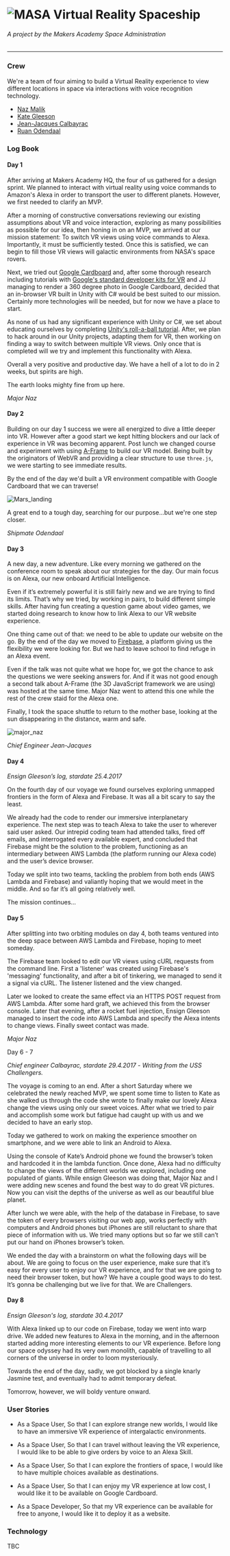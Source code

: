 #  ![MASA](public/images/Masa_small.jpg) Virtual Reality Spaceship
###### A project by the Makers Academy Space Administration
***

### Crew
We're a team of four aiming to build a Virtual Reality experience to view different locations in space via interactions with voice recognition technology.

- [Naz Malik](https://github.com/nazwhale)
- [Kate Gleeson](https://github.com/allbecauseyoutoldmeso)
- [Jean-Jacques Calbayrac](https://github.com/gekographe)
- [Ruan Odendaal](https://github.com/ruanodendaal)

### Log Book
#### Day 1
After arriving at Makers Academy HQ, the four of us gathered for a design sprint. We planned to interact with virtual reality using voice commands to Amazon's Alexa in order to transport the user to different planets. However, we first needed to clarify an MVP.

After a morning of constructive conversations reviewing our existing assumptions about VR and voice interaction, exploring as many possibilities as possible for our idea, then honing in on an MVP, we arrived at our mission statement: To switch VR views using voice commands to Alexa. Importantly, it must be sufficiently tested. Once this is satisfied, we can begin to fill those VR views will galactic environments from NASA's space rovers.

Next, we tried out [Google Cardboard](https://vr.google.com/cardboard/) and, after some thorough research including tutorials with [Google's standard developer kits for VR](https://developers.google.com/vr/cardboard/overview) and JJ managing to render a 360 degree photo in Google Cardboard, decided that an in-browser VR built in Unity with C# would be best suited to our mission. Certainly more technologies will be needed, but for now we have a place to start.

As none of us had any significant experience with Unity or C#, we set about educating ourselves by completing [Unity's roll-a-ball tutorial](https://unity3d.com/learn/tutorials/projects/roll-ball-tutorial). After, we plan to hack around in our Unity projects, adapting them for VR, then working on finding a way to switch between multiple VR views. Only once that is completed will we try and implement this functionality with Alexa.

Overall a very positive and productive day. We have a hell of a lot to do in 2 weeks, but spirits are high.

The earth looks mighty fine from up here.

*Major Naz*

#### Day 2
Building on our day 1 success we were all energized to dive a little deeper into VR. However after a good start we kept hitting blockers and our lack of experience in VR was becoming apparent. Post lunch we changed course and experiment with using [A-Frame](https://aframe.io) to build our VR model. Being built by the originators of WebVR and providing a clear structure to use `three.js`, we were starting to see immediate results.

By the end of the day we'd built a VR environment compatible with Google Cardboard that we can traverse!

 ![Mars_landing](public/images/vr_mars.png)

A great end to a tough day, searching for our purpose...but we're one step closer.

*Shipmate Odendaal*

#### Day 3
A new day, a new adventure. Like every morning we gathered on the conference room to speak about our strategies for the day. Our main focus is on Alexa, our new onboard Artificial Intelligence.

Even if it’s extremely powerful it is still fairly new and we are trying to find its limits. That’s why we tried, by working in pairs, to build different simple skills. After having fun creating a question game about video games, we started doing research to know how to link Alexa to our VR website experience.

One thing came out of that: we need to be able to update our website on the go. By the end of the day we moved to [Firebase](https://firebase.google.com/), a platform giving us the flexibility we were looking for. But we had to leave school to find refuge in an Alexa event.

Even if the talk was not quite what we hope for, we got the chance to ask the questions we were seeking answers for. And if it was not good enough a second talk about A-Frame (the 3D JavaScript framework we are using) was hosted at the same time. Major Naz went to attend this one while the rest of the crew staid for the Alexa one.

Finally, I took the space shuttle to return to the mother base, looking at the sun disappearing in the distance, warm and safe.

![major_naz](public/images/major_naz.jpg)

*Chief Engineer Jean-Jacques*

#### Day 4

*Ensign Gleeson’s log, stardate 25.4.2017*  

On the fourth day of our voyage we found ourselves exploring unmapped frontiers in the form of Alexa and Firebase.  It was all a bit scary to say the least.  

We already had the code to render our immersive interplanetary experience.  The next step was to teach Alexa to take the user to wherever said user asked.  Our intrepid coding team had attended talks, fired off emails, and interrogated every available expert, and concluded that Firebase might be the solution to the problem, functioning as an intermediary between AWS Lambda (the platform running our Alexa code) and the user’s device browser.

Today we split into two teams, tackling the problem from both ends (AWS Lambda and Firebase) and valiantly hoping that we would meet in the middle.  And so far it’s all going relatively well.

The mission continues…

#### Day 5

After splitting into two orbiting modules on day 4, both teams ventured into the deep space between AWS Lambda and Firebase, hoping to meet someday.

The Firebase team looked to edit our VR views using cURL requests from the command line. First a 'listener' was created using Firebase's 'messaging' functionality, and after a bit of tinkering, we managed to send it a signal via cURL. The listener listened and the view changed.

Later we looked to create the same effect via an HTTPS POST request from AWS Lambda. After some hard graft, we achieved this from the browser console. Later that evening, after a rocket fuel injection, Ensign Gleeson managed to insert the code into AWS Lambda and specify the Alexa intents to change views. Finally sweet contact was made. 

*Major Naz*

Day 6 - 7

*Chief engineer Calbayrac, stardate 29.4.2017* -
*Writing from the USS Challengers.*

The voyage is coming to an end. After a short Saturday where we celebrated the newly reached MVP, we spent some time to listen to Kate as she walked us through the code she wrote to finally make our lovely Alexa change the views using only our sweet voices. After what we tried to pair and accomplish some work but fatigue had caught up with us and we decided to have an early stop.

Today we gathered to work on making the experience smoother on smartphone, and we were able to link an Android to Alexa. 

Using the console of Kate’s Android phone we found the browser’s token and hardcoded it in the lambda function. Once done, Alexa had no difficulty to change the views of the different worlds we explored, including one populated of giants. While ensign Gleeson was doing that, Major Naz and I were adding new scenes and found the best way to do great VR pictures. Now you can visit the depths of the universe as well as our beautiful blue planet.

After lunch we were able, with the help of the database in Firebase, to save the token of every browsers visiting our web app, works perfectly with computers and Android phones but iPhones are still reluctant to share that piece of information with us. We tried many options but so far we still can’t put our hand on iPhones browser’s token. 

We ended the day with a brainstorm on what the following days will be about. We are going to focus on the user experience, make sure that it’s easy for every user to enjoy our VR experience, and for that we are going to need their browser token, but how? We have a couple good ways to do test. It’s gonna be challenging but we live for that. We are Challengers.

#### Day 8

*Ensign Gleeson's log, stardate 30.4.2017*

With Alexa linked up to our code on Firebase, today we went into warp drive.  We added new features to Alexa in the morning, and in the afternoon started adding more interesting elements to our VR experience.  Before long our space odyssey had its very own monolith, capable of travelling to all corners of the universe in order to loom mysteriously. 

Towards the end of the day, sadly, we got blocked by a single knarly Jasmine test, and eventually had to admit temporary defeat.

Tomorrow, however, we will boldy venture onward.

### User Stories

* As a Space User,
  So that I can explore strange new worlds,
  I would like to have an immersive VR experience of intergalactic environments.

* As a Space User,
  So that I can travel without leaving the VR experience,
  I would like to be able to give orders by voice to an Alexa Skill.

* As a Space User,
  So that I can explore the frontiers of space,
  I would like to have multiple choices available as destinations.

* As a Space User,
  So that I can enjoy my VR experience at low cost,
  I would like it to be available on Google Cardboard.

* As a Space Developer,
  So that my VR experience can be available for free to anyone,
  I would like it to deploy it as a website.

### Technology
TBC
